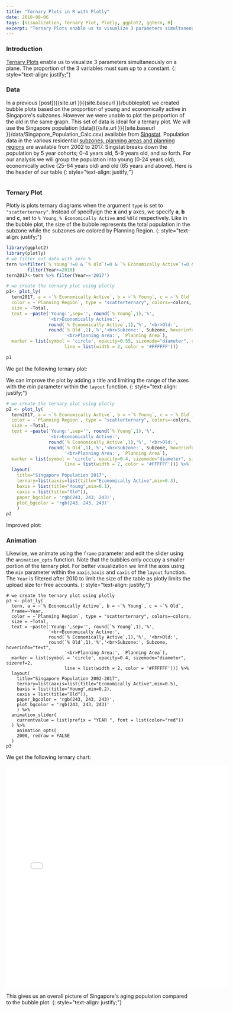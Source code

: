 ```yaml
---
title: "Ternary Plots in R with Plotly"
date: 2018-08-06
tags: [Visualization, Ternary Plot, Plotly, ggplot2, ggtern, R]
excerpt: "Ternary Plots enable us to visualize 3 parameters simultaneously on a plane. The proportion of the 3 variables must sum up to a constant."
---
```


### Introduction
[Ternary Plots](https://en.wikipedia.org/wiki/Ternary_plot) enable us to visualize 3 parameters simultaneously on a plane. The proportion of the 3 variables must sum up to a constant.
{: style="text-align: justify;"}

### Data
In a previous [post]({{site.url }}{{site.baseurl }}/bubbleplot) we created bubble plots based on the proportion of young and economically active in Singapore's subzones. However we were unable to plot the proportion of the old in the same graph. This set of data is ideal for a ternary plot. We will use the Singapore population [data]({{site.url }}{{site.baseurl }}/data/Singapore_Population_Calc.csv) available from [Singstat](https://www.singstat.gov.sg/find-data/search-by-theme/population/geographic-distribution/latest-data). Population data in the various residential [subzones, planning areas and planning regions](https://data.gov.sg/dataset?q=Subzone+Boundary) are available from 2002 to 2017. Singstat breaks down the population by 5 year cohorts; 0-4 years old, 5-9 years old, and so forth. For our analysis we will group the population into young (0-24 years old), economically active (25-64 years old) and old (65 years and above). Here is the header of our table
{: style="text-align: justify;"}

<img src="{{site.url }}{{site.baseurl }}/images/bubble-plot/data.jpg" alt="">

### Ternary Plot

Plotly is plots ternary diagrams when the argument `type` is set to `"scatterternary"`. Instead of specifyign the **x** and **y** axes, we specify **a**, **b** and **c**, set to `% Young`, `% Economically Active` and `%Old` respectively. Like in the bubble plot, the size of the bubble represents the total population in the subzone while the subzones are colored by Planning Region.
{: style="text-align: justify;"}

```r
library(ggplot2)
library(plotly)
# we filter out data with zero %
tern %>%filter(`% Young`!=0 & `% Old`!=0 & `% Economically Active`!=0 & !is.na(`Planning Region`))%>%
        filter(Year>=2010)
tern2017<-tern %>% filter(Year=='2017')

# we create the ternary plot using plotly
p1<- plot_ly(
  tern2017, a = ~`% Economically Active`, b = ~`% Young`, c = ~`% Old`,
  color = ~`Planning Region`, type = "scatterternary", colors=~colors,
  size = ~Total,
  text = ~paste('Young:',sep='', round(`% Young`,1),'%',
                '<br>Economically Active:',
                round(`% Economically Active`,1),'%', '<br>Old:',
                round(`% Old`,1),'%','<br>Subzone:', Subzone, hoverinfo="text",
                      '<br>Planning Area:', `Planning Area`),
  marker = list(symbol = 'circle', opacity=0.55, sizemode="diameter", sizeref=1.5,
                      line = list(width = 2, color = '#FFFFFF')))

p1
```

We get the following ternary plot:
<img src="{{site.url }}{{site.baseurl }}/images/ternary/ternary.jpeg" alt="">

We can improve the plot by adding a title and limiting the range of the axes with the *min* parameter within the `layout` function.
{: style="text-align: justify;"}

```r
# we create the ternary plot using plotly
p2 <- plot_ly(
  tern2017, a = ~`% Economically Active`, b = ~`% Young`, c = ~`% Old`,
  color = ~`Planning Region`, type = "scatterternary", colors=~colors,
  size = ~Total,
  text = ~paste('Young:',sep='', round(`% Young`,1),'%',
                '<br>Economically Active:',
                round(`% Economically Active`,1),'%', '<br>Old:',
                round(`% Old`,1),'%','<br>Subzone:', Subzone, hoverinfo="text",
                      '<br>Planning Area:', `Planning Area`),
  marker = list(symbol = 'circle', opacity=0.4, sizemode="diameter", sizeref=2,
                      line = list(width = 2, color = '#FFFFFF'))) %>%
  layout(
    title="Singapore Population 2017",
    ternary=list(aaxis=list(title="Economically Active",min=0.3),
    baxis = list(title="Young",min=0.1),
    caxis = list(title="Old")),
    paper_bgcolor = 'rgb(243, 243, 243)',
    plot_bgcolor = 'rgb(243, 243, 243)'
    )
p2
```
Improved plot:
<img src="{{site.url }}{{site.baseurl }}/images/ternary/ternary2.jpeg" alt="">

### Animation
Likewise, we animate using the `frame` parameter and edit the slider using the `animation_opts` function. Note that the bubbles only occupy a smaller portion of the ternary plot. For better visualization we limit the axes using the `min` parameter within the `aaxis`,`baxis` and `caxis` of the `layout` function. The `Year` is filtered after 2010 to limit the size of the table as plotly limits the upload size for free accounts.
{: style="text-align: justify;"}

```{r message=FALSE, echo=TRUE, warning=FALSE,fig.align='center'}
# we create the ternary plot using plotly
p3 <- plot_ly(
  tern, a = ~`% Economically Active`, b = ~`% Young`, c = ~`% Old`,
  frame=~Year,
  color = ~`Planning Region`, type = "scatterternary", colors=~colors,
  size = ~Total,
  text = ~paste('Young:',sep='', round(`% Young`,1),'%',
                '<br>Economically Active:',
                round(`% Economically Active`,1),'%', '<br>Old:',
                round(`% Old`,1),'%','<br>Subzone:', Subzone, hoverinfo="text",
                      '<br>Planning Area:', `Planning Area`),
  marker = list(symbol = 'circle', opacity=0.4, sizemode="diameter", sizeref=2,
                      line = list(width = 2, color = '#FFFFFF'))) %>%
  layout(
    title="Singapore Population 2002-2017",
    ternary=list(aaxis=list(title="Economically Active",min=0.5),
    baxis = list(title="Young",min=0.2),
    caxis = list(title="Old")),
    paper_bgcolor = 'rgb(243, 243, 243)',
    plot_bgcolor = 'rgb(243, 243, 243)'
    ) %>%
  animation_slider(
    currentvalue = list(prefix = "YEAR ", font = list(color="red"))
  ) %>%
    animation_opts(
    2000, redraw = FALSE
  )
p3
```
We get the following ternary chart:

<iframe width="600" height="600" frameborder="0" scrolling="no" src="//plot.ly/~DavidTen/9.embed"></iframe>

This gives us an overall picture of Singapore's aging population compared to the bubble plot.
{: style="text-align: justify;"}
